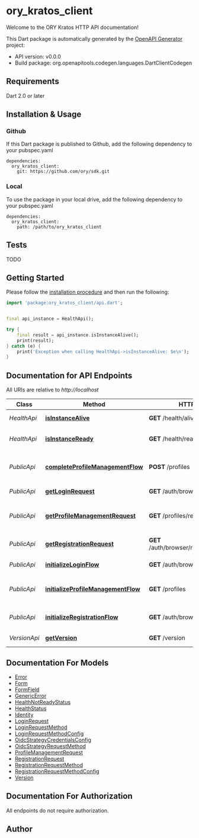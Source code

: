 # ory_kratos_client
Welcome to the ORY Kratos HTTP API documentation!

This Dart package is automatically generated by the [OpenAPI Generator](https://openapi-generator.tech) project:

- API version: v0.0.0
- Build package: org.openapitools.codegen.languages.DartClientCodegen

## Requirements

Dart 2.0 or later

## Installation & Usage

### Github
If this Dart package is published to Github, add the following dependency to your pubspec.yaml
```
dependencies:
  ory_kratos_client:
    git: https://github.com/ory/sdk.git
```

### Local
To use the package in your local drive, add the following dependency to your pubspec.yaml
```
dependencies:
  ory_kratos_client:
    path: /path/to/ory_kratos_client
```

## Tests

TODO

## Getting Started

Please follow the [installation procedure](#installation--usage) and then run the following:

```dart
import 'package:ory_kratos_client/api.dart';


final api_instance = HealthApi();

try {
    final result = api_instance.isInstanceAlive();
    print(result);
} catch (e) {
    print('Exception when calling HealthApi->isInstanceAlive: $e\n');
}

```

## Documentation for API Endpoints

All URIs are relative to *http://localhost*

Class | Method | HTTP request | Description
------------ | ------------- | ------------- | -------------
*HealthApi* | [**isInstanceAlive**](doc//HealthApi.md#isinstancealive) | **GET** /health/alive | Check alive status
*HealthApi* | [**isInstanceReady**](doc//HealthApi.md#isinstanceready) | **GET** /health/ready | Check readiness status
*PublicApi* | [**completeProfileManagementFlow**](doc//PublicApi.md#completeprofilemanagementflow) | **POST** /profiles | Complete Profile Management Flow
*PublicApi* | [**getLoginRequest**](doc//PublicApi.md#getloginrequest) | **GET** /auth/browser/requests/login | Get Login Request
*PublicApi* | [**getProfileManagementRequest**](doc//PublicApi.md#getprofilemanagementrequest) | **GET** /profiles/requests | Get Profile Management Request (via cookie)
*PublicApi* | [**getRegistrationRequest**](doc//PublicApi.md#getregistrationrequest) | **GET** /auth/browser/requests/registration | Get Registration Request
*PublicApi* | [**initializeLoginFlow**](doc//PublicApi.md#initializeloginflow) | **GET** /auth/browser/login | Initialize a Login Flow
*PublicApi* | [**initializeProfileManagementFlow**](doc//PublicApi.md#initializeprofilemanagementflow) | **GET** /profiles | Initialize Profile Management Flow
*PublicApi* | [**initializeRegistrationFlow**](doc//PublicApi.md#initializeregistrationflow) | **GET** /auth/browser/registration | Initialize a Registration Flow
*VersionApi* | [**getVersion**](doc//VersionApi.md#getversion) | **GET** /version | Get service version


## Documentation For Models

 - [Error](doc//Error.md)
 - [Form](doc//Form.md)
 - [FormField](doc//FormField.md)
 - [GenericError](doc//GenericError.md)
 - [HealthNotReadyStatus](doc//HealthNotReadyStatus.md)
 - [HealthStatus](doc//HealthStatus.md)
 - [Identity](doc//Identity.md)
 - [LoginRequest](doc//LoginRequest.md)
 - [LoginRequestMethod](doc//LoginRequestMethod.md)
 - [LoginRequestMethodConfig](doc//LoginRequestMethodConfig.md)
 - [OidcStrategyCredentialsConfig](doc//OidcStrategyCredentialsConfig.md)
 - [OidcStrategyRequestMethod](doc//OidcStrategyRequestMethod.md)
 - [ProfileManagementRequest](doc//ProfileManagementRequest.md)
 - [RegistrationRequest](doc//RegistrationRequest.md)
 - [RegistrationRequestMethod](doc//RegistrationRequestMethod.md)
 - [RegistrationRequestMethodConfig](doc//RegistrationRequestMethodConfig.md)
 - [Version](doc//Version.md)


## Documentation For Authorization

 All endpoints do not require authorization.


## Author




